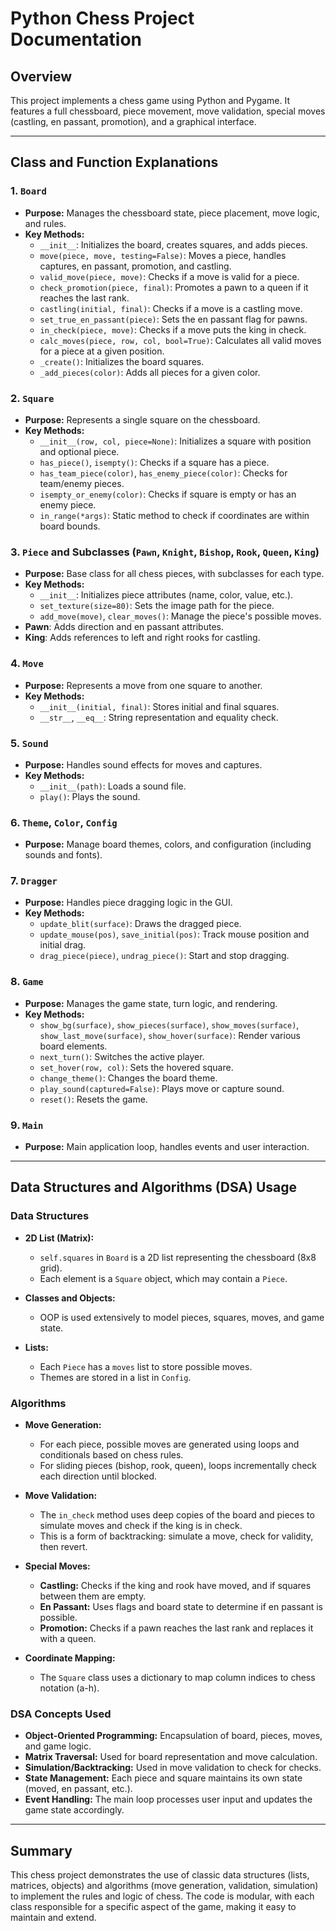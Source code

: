 # Python Chess Project Documentation

## Overview

This project implements a chess game using Python and Pygame. It features a full chessboard, piece movement, move validation, special moves (castling, en passant, promotion), and a graphical interface.

---

## Class and Function Explanations

### 1. `Board`
- **Purpose:** Manages the chessboard state, piece placement, move logic, and rules.
- **Key Methods:**
  - `__init__`: Initializes the board, creates squares, and adds pieces.
  - `move(piece, move, testing=False)`: Moves a piece, handles captures, en passant, promotion, and castling.
  - `valid_move(piece, move)`: Checks if a move is valid for a piece.
  - `check_promotion(piece, final)`: Promotes a pawn to a queen if it reaches the last rank.
  - `castling(initial, final)`: Checks if a move is a castling move.
  - `set_true_en_passant(piece)`: Sets the en passant flag for pawns.
  - `in_check(piece, move)`: Checks if a move puts the king in check.
  - `calc_moves(piece, row, col, bool=True)`: Calculates all valid moves for a piece at a given position.
  - `_create()`: Initializes the board squares.
  - `_add_pieces(color)`: Adds all pieces for a given color.

### 2. `Square`
- **Purpose:** Represents a single square on the chessboard.
- **Key Methods:**
  - `__init__(row, col, piece=None)`: Initializes a square with position and optional piece.
  - `has_piece()`, `isempty()`: Checks if a square has a piece.
  - `has_team_piece(color)`, `has_enemy_piece(color)`: Checks for team/enemy pieces.
  - `isempty_or_enemy(color)`: Checks if square is empty or has an enemy piece.
  - `in_range(*args)`: Static method to check if coordinates are within board bounds.

### 3. `Piece` and Subclasses (`Pawn`, `Knight`, `Bishop`, `Rook`, `Queen`, `King`)
- **Purpose:** Base class for all chess pieces, with subclasses for each type.
- **Key Methods:**
  - `__init__`: Initializes piece attributes (name, color, value, etc.).
  - `set_texture(size=80)`: Sets the image path for the piece.
  - `add_move(move)`, `clear_moves()`: Manage the piece's possible moves.
- **Pawn**: Adds direction and en passant attributes.
- **King**: Adds references to left and right rooks for castling.

### 4. `Move`
- **Purpose:** Represents a move from one square to another.
- **Key Methods:**
  - `__init__(initial, final)`: Stores initial and final squares.
  - `__str__`, `__eq__`: String representation and equality check.

### 5. `Sound`
- **Purpose:** Handles sound effects for moves and captures.
- **Key Methods:**
  - `__init__(path)`: Loads a sound file.
  - `play()`: Plays the sound.

### 6. `Theme`, `Color`, `Config`
- **Purpose:** Manage board themes, colors, and configuration (including sounds and fonts).

### 7. `Dragger`
- **Purpose:** Handles piece dragging logic in the GUI.
- **Key Methods:**
  - `update_blit(surface)`: Draws the dragged piece.
  - `update_mouse(pos)`, `save_initial(pos)`: Track mouse position and initial drag.
  - `drag_piece(piece)`, `undrag_piece()`: Start and stop dragging.

### 8. `Game`
- **Purpose:** Manages the game state, turn logic, and rendering.
- **Key Methods:**
  - `show_bg(surface)`, `show_pieces(surface)`, `show_moves(surface)`, `show_last_move(surface)`, `show_hover(surface)`: Render various board elements.
  - `next_turn()`: Switches the active player.
  - `set_hover(row, col)`: Sets the hovered square.
  - `change_theme()`: Changes the board theme.
  - `play_sound(captured=False)`: Plays move or capture sound.
  - `reset()`: Resets the game.

### 9. `Main`
- **Purpose:** Main application loop, handles events and user interaction.

---

## Data Structures and Algorithms (DSA) Usage

### Data Structures

- **2D List (Matrix):**
  - `self.squares` in `Board` is a 2D list representing the chessboard (8x8 grid).
  - Each element is a `Square` object, which may contain a `Piece`.

- **Classes and Objects:**
  - OOP is used extensively to model pieces, squares, moves, and game state.

- **Lists:**
  - Each `Piece` has a `moves` list to store possible moves.
  - Themes are stored in a list in `Config`.

### Algorithms

- **Move Generation:**
  - For each piece, possible moves are generated using loops and conditionals based on chess rules.
  - For sliding pieces (bishop, rook, queen), loops incrementally check each direction until blocked.

- **Move Validation:**
  - The `in_check` method uses deep copies of the board and pieces to simulate moves and check if the king is in check.
  - This is a form of backtracking: simulate a move, check for validity, then revert.

- **Special Moves:**
  - **Castling:** Checks if the king and rook have moved, and if squares between them are empty.
  - **En Passant:** Uses flags and board state to determine if en passant is possible.
  - **Promotion:** Checks if a pawn reaches the last rank and replaces it with a queen.

- **Coordinate Mapping:**
  - The `Square` class uses a dictionary to map column indices to chess notation (a-h).

### DSA Concepts Used

- **Object-Oriented Programming:** Encapsulation of board, pieces, moves, and game logic.
- **Matrix Traversal:** Used for board representation and move calculation.
- **Simulation/Backtracking:** Used in move validation to check for checks.
- **State Management:** Each piece and square maintains its own state (moved, en passant, etc.).
- **Event Handling:** The main loop processes user input and updates the game state accordingly.

---

## Summary

This chess project demonstrates the use of classic data structures (lists, matrices, objects) and algorithms (move generation, validation, simulation) to implement the rules and logic of chess. The code is modular, with each class responsible for a specific aspect of the game, making it easy to maintain and extend.